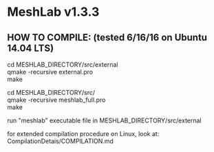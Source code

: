 MeshLab v1.3.3
==============

HOW TO COMPILE: (tested 6/16/16 on Ubuntu 14.04 LTS)
----------------------------------------------------
  
cd MESHLAB_DIRECTORY/src/external  
qmake -recursive external.pro  
make  
  
cd MESHLAB_DIRECTORY/src/  
qmake -recursive meshlab_full.pro  
make  
  
run "meshlab" executable file in MESHLAB_DIRECTORY/src/external  
  
for extended compilation procedure on Linux, look at: CompilationDetais/COMPILATION.md  

